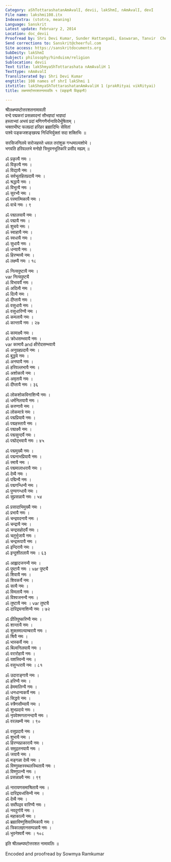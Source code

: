 ```yaml
---
Category: aShTottarashatanAmAvalI, devii, lakShmI, nAmAvalI, devI
File name: lakshmi108.itx
Indexextra: (stotra, meaning)
Language: Sanskrit
Latest update: February 2, 2014
Location: doc_devii
Proofread by: Shri Devi Kumar, Sunder Hattangadi, Easwaran, Tanvir  Chowdhury
Send corrections to: Sanskrit@cheerful.com
Site access: https://sanskritdocuments.org
SubDeity: lakShmI
Subject: philosophy/hinduism/religion
Sublocation: devii
Text title: lakShmyaShTottarashata nAmAvaliH 1
Texttype: nAmAvalI
Transliterated by: Shri Devi Kumar
engtitle: 108 names of shrI lakShmi 1
itxtitle: lakShmyaShTottarashatanAmAvaliH 1 (prakRityai vikRityai)
title: लक्ष्म्यष्टोत्तरशतनामावलिः १ (प्रकृइत्यै विकृइत्यै)

---
```

  
 श्रीलक्ष्म्यष्टोत्तरशतनामावली   
वन्दे पद्मकरां प्रसन्नवदनां सौभज्ञदां भाज्ञदां  
हस्ताभ्यां अभयं प्रदां मणिगणैर्नानाविधैर्भूषिताम् ।  
भक्ताभीष्ट फलप्रदां हरिहर ब्रह्मादिभिः सेवितां  
पाश्वे पङ्कजशङ्खपद्म निधिभिर्युक्तां सदा शक्तिभिः ॥  
  
सरसिजनिलये सरोजहस्ते धवल तरांशुक गन्धमाल्यशोभे ।  
भगवति हरिवल्लभे मनोज्ञे त्रिभुवनभूतिकरि प्रसीद मह्यम् ॥  
  
ॐ प्रकृत्यै नमः ।  
ॐ विकृत्यै नमः ।  
ॐ विद्यायै नमः ।  
ॐ सर्वभूतहितप्रदायै नमः ।  
ॐ श्रद्धायै नमः ।  
ॐ विभूत्यै नमः ।  
ॐ सुरभ्यै नमः ।  
ॐ परमात्मिकायै नमः ।  
ॐ वाचे नमः । ९  
  
ॐ पद्मालयायै नमः ।  
ॐ पद्मायै नमः ।  
ॐ शुचये नमः ।  
ॐ स्वाहायै नमः ।  
ॐ स्वधायै नमः ।  
ॐ सुधायै नमः ।  
ॐ धन्यायै नमः ।  
ॐ हिरण्मय्यै नमः ।  
ॐ लक्ष्म्यै नमः । १८  
  
ॐ नित्यपुष्टायै नमः ।  
   var  नित्यपुष्ट्यै  
ॐ विभावर्यै नमः ।  
ॐ अदित्यै नमः ।  
ॐ दित्यै नमः ।  
ॐ दीप्तायै नमः ।  
ॐ वसुधायै नमः ।  
ॐ वसुधारिण्यै नमः ।  
ॐ कमलायै नमः ।  
ॐ कान्तायै नमः । २७  
  
ॐ कामाक्ष्यै नमः ।  
ॐ क्रोधसम्भवायै नमः ।  
   var  कामायै and  क्षीरोदसम्भवायै  
ॐ अनुग्रहप्रदायै नमः ।  
ॐ बुद्धये नमः ।  
ॐ अनघायै नमः ।  
ॐ हरिवल्लभायै नमः ।  
ॐ अशोकायै नमः ।  
ॐ अमृतायै नमः ।  
ॐ दीप्तायै नमः । ३६  
  
ॐ लोकशोकविनाशिन्यै नमः ।  
ॐ धर्मनिलयायै नमः ।  
ॐ करुणायै नमः ।  
ॐ लोकमात्रे नमः ।  
ॐ पद्मप्रियायै नमः ।  
ॐ पद्महस्तायै नमः ।  
ॐ पद्माक्ष्यै नमः ।  
ॐ पद्मसुन्दर्यै नमः ।  
ॐ पद्मोद्भवायै नमः । ४५  
  
ॐ पद्ममुख्यै नमः ।  
ॐ पद्मनाभप्रियायै नमः ।  
ॐ रमायै नमः ।  
ॐ पद्ममालाधरायै नमः ।  
ॐ देव्यै नमः ।  
ॐ पद्मिन्यै नमः ।  
ॐ पद्मगन्धिन्यै नमः ।  
ॐ पुण्यगन्धायै नमः ।  
ॐ सुप्रसन्नायै नमः । ५४  
  
ॐ प्रसादाभिमुख्यै नमः ।  
ॐ प्रभायै नमः ।  
ॐ चन्द्रवदनायै नमः ।  
ॐ चन्द्रायै नमः ।  
ॐ चन्द्रसहोदर्यै नमः ।  
ॐ चतुर्भुजायै नमः ।  
ॐ चन्द्ररूपायै नमः ।  
ॐ इन्दिरायै नमः ।  
ॐ इन्दुशीतलायै नमः । ६३  
  
ॐ आह्लादजनन्यै नमः ।  
ॐ पुष्टायै नमः । var  पुष्ट्यै  
ॐ शिवायै नमः ।  
ॐ शिवकर्यै नमः ।  
ॐ सत्यै नमः ।  
ॐ विमलायै नमः ।  
ॐ विश्वजनन्यै नमः ।  
ॐ तुष्टायै नमः ।  var  तुष्ट्यै  
ॐ दारिद्र्यनाशिन्यै नमः । ७२  
  
ॐ प्रीतिपुष्करिण्यै नमः ।  
ॐ शान्तायै नमः ।  
ॐ शुक्लमाल्याम्बरायै नमः ।  
ॐ श्रियै नमः ।  
ॐ भास्कर्यै नमः ।  
ॐ बिल्वनिलयायै नमः ।  
ॐ वरारोहायै नमः ।  
ॐ यशस्विन्यै नमः ।  
ॐ वसुन्धरायै नमः । ८१  
  
ॐ उदाराङ्गायै नमः ।  
ॐ हरिण्यै नमः ।  
ॐ हेममालिन्यै नमः ।  
ॐ धनधान्यकर्यै नमः ।  
ॐ सिद्धये नमः ।  
ॐ स्त्रैणसौम्यायै नमः ।  
ॐ शुभप्रदाये नमः ।  
ॐ नृपवेश्मगतानन्दायै नमः ।  
ॐ वरलक्ष्म्यै नमः । ९०  
  
ॐ वसुप्रदायै नमः ।  
ॐ शुभायै नमः ।  
ॐ हिरण्यप्राकारायै नमः ।  
ॐ समुद्रतनयायै नमः ।  
ॐ जयायै नमः ।  
ॐ मङ्गळा देव्यै नमः ।  
ॐ विष्णुवक्षस्स्थलस्थितायै नमः ।  
ॐ विष्णुपत्न्यै नमः ।  
ॐ प्रसन्नाक्ष्यै नमः । ९९  
  
ॐ नारायणसमाश्रितायै नमः ।  
ॐ दारिद्र्यध्वंसिन्यै नमः ।  
ॐ देव्यै नमः ।  
ॐ सर्वोपद्रव वारिण्यै नमः ।  
ॐ नवदुर्गायै नमः ।  
ॐ महाकाल्यै नमः ।  
ॐ ब्रह्माविष्णुशिवात्मिकायै नमः ।  
ॐ त्रिकालज्ञानसम्पन्नायै नमः ।  
ॐ भुवनेश्वर्यै नमः । १०८  
  
इति श्रीलक्ष्म्यष्टोत्तरशत नामावलिः ॥  
  
  
  
Encoded and proofread by Sowmya Ramkumar  
  

